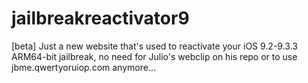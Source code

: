 # jailbreakreactivator9

[beta] Just a new website that's used to reactivate your iOS 9.2-9.3.3 ARM64-bit jailbreak, no need for Julio's webclip on his repo or to use jbme.qwertyoruiop.com anymore...
